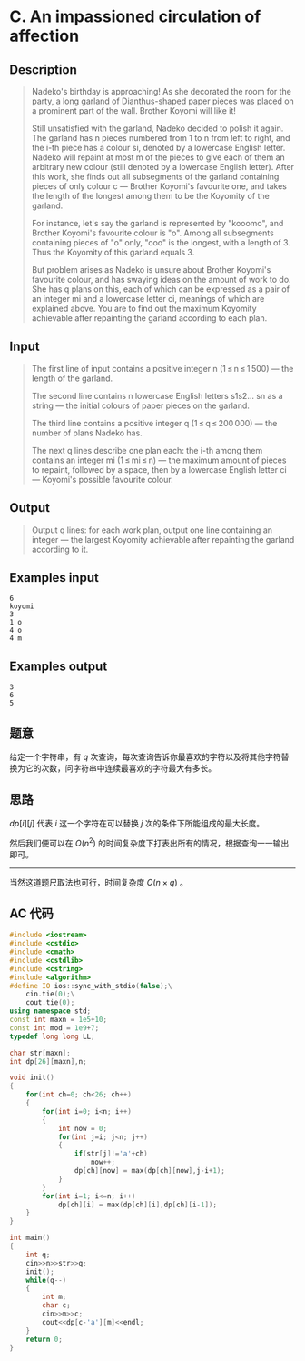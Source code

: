 # C. An impassioned circulation of affection

## **Description**

> Nadeko's birthday is approaching! As she decorated the room for the party, a long garland of Dianthus-shaped paper pieces was placed on a prominent part of the wall. Brother Koyomi will like it!
>
> Still unsatisfied with the garland, Nadeko decided to polish it again. The garland has n pieces numbered from 1 to n from left to right, and the i-th piece has a colour si, denoted by a lowercase English letter. Nadeko will repaint at most m of the pieces to give each of them an arbitrary new colour (still denoted by a lowercase English letter). After this work, she finds out all subsegments of the garland containing pieces of only colour c — Brother Koyomi's favourite one, and takes the length of the longest among them to be the Koyomity of the garland.
>
> For instance, let's say the garland is represented by "kooomo", and Brother Koyomi's favourite colour is "o". Among all subsegments containing pieces of "o" only, "ooo" is the longest, with a length of 3. Thus the Koyomity of this garland equals 3.
>
> But problem arises as Nadeko is unsure about Brother Koyomi's favourite colour, and has swaying ideas on the amount of work to do. She has q plans on this, each of which can be expressed as a pair of an integer mi and a lowercase letter ci, meanings of which are explained above. You are to find out the maximum Koyomity achievable after repainting the garland according to each plan.



## **Input**

> The first line of input contains a positive integer n (1 ≤ n ≤ 1 500) — the length of the garland.
>
> The second line contains n lowercase English letters s1s2... sn as a string — the initial colours of paper pieces on the garland.
>
> The third line contains a positive integer q (1 ≤ q ≤ 200 000) — the number of plans Nadeko has.
>
> The next q lines describe one plan each: the i-th among them contains an integer mi (1 ≤ mi ≤ n) — the maximum amount of pieces to repaint, followed by a space, then by a lowercase English letter ci — Koyomi's possible favourite colour.



## **Output**

> Output q lines: for each work plan, output one line containing an integer — the largest Koyomity achievable after repainting the garland according to it.



## **Examples input**

    6
    koyomi
    3
    1 o
    4 o
    4 m



## **Examples output**

    3
    6
    5



## **题意**

给定一个字符串，有 $q$ 次查询，每次查询告诉你最喜欢的字符以及将其他字符替换为它的次数，问字符串中连续最喜欢的字符最大有多长。



## **思路**

$dp[i][j]$ 代表 $i$ 这一个字符在可以替换 $j$ 次的条件下所能组成的最大长度。

然后我们便可以在 $O(n^2)$ 的时间复杂度下打表出所有的情况，根据查询一一输出即可。

---

当然这道题尺取法也可行，时间复杂度 $O(n \times q)$ 。



## **AC 代码**

```cpp
#include <iostream>
#include <cstdio>
#include <cmath>
#include <cstdlib>
#include <cstring>
#include <algorithm>
#define IO ios::sync_with_stdio(false);\
    cin.tie(0);\
    cout.tie(0);
using namespace std;
const int maxn = 1e5+10;
const int mod = 1e9+7;
typedef long long LL;

char str[maxn];
int dp[26][maxn],n;

void init()
{
    for(int ch=0; ch<26; ch++)
    {
        for(int i=0; i<n; i++)
        {
            int now = 0;
            for(int j=i; j<n; j++)
            {
                if(str[j]!='a'+ch)
                    now++;
                dp[ch][now] = max(dp[ch][now],j-i+1);
            }
        }
        for(int i=1; i<=n; i++)
            dp[ch][i] = max(dp[ch][i],dp[ch][i-1]);
    }
}

int main()
{
    int q;
    cin>>n>>str>>q;
    init();
    while(q--)
    {
        int m;
        char c;
        cin>>m>>c;
        cout<<dp[c-'a'][m]<<endl;
    }
    return 0;
}
```

